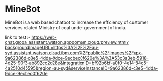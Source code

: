 # MineBot
MineBot is a  web based chatbot to  increase the efficiency of customer services related Ministry of coal under government of india.

link to test :- https://web-chat.global.assistant.watson.appdomain.cloud/preview.html?backgroundImageURL=https%3A%2F%2Fau-syd.assistant.watson.cloud.ibm.com%2Fpublic%2Fimages%2Fupx-9a62386d-c8e5-4dda-9dce-9ecbec0f620e%3A%3A53c3a3eb-5918-4d25-90f3-ab892cc2d28e&integrationID=bf92b6bf-a0f0-4e14-84c5-4a2510d45595&region=au-syd&serviceInstanceID=9a62386d-c8e5-4dda-9dce-9ecbec0f620e
